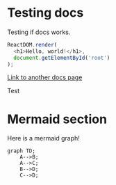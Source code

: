 # Testing docs

Testing if docs works.

``` javascript
ReactDOM.render(
  <h1>Hello, world!</h1>,
  document.getElementById('root')
);
```

[Link to another docs page](another_page.md)

Test

# Mermaid section

Here is a mermaid graph!

```mermaid
graph TD;
    A-->B;
    A-->C;
    B-->D;
    C-->D;
```
